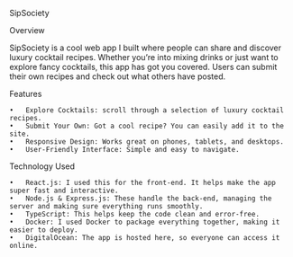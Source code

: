 SipSociety

Overview

SipSociety is a cool web app I built where people can share and discover luxury cocktail recipes. Whether you’re into mixing drinks or just want to explore fancy cocktails, this app has got you covered. Users can submit their own recipes and check out what others have posted.

Features

	•	Explore Cocktails: scroll through a selection of luxury cocktail recipes.
	•	Submit Your Own: Got a cool recipe? You can easily add it to the site.
	•	Responsive Design: Works great on phones, tablets, and desktops.
	•	User-Friendly Interface: Simple and easy to navigate.

Technology Used

	•	React.js: I used this for the front-end. It helps make the app super fast and interactive.
	•	Node.js & Express.js: These handle the back-end, managing the server and making sure everything runs smoothly.
	•	TypeScript: This helps keep the code clean and error-free.
	•	Docker: I used Docker to package everything together, making it easier to deploy.
	•	DigitalOcean: The app is hosted here, so everyone can access it online.
